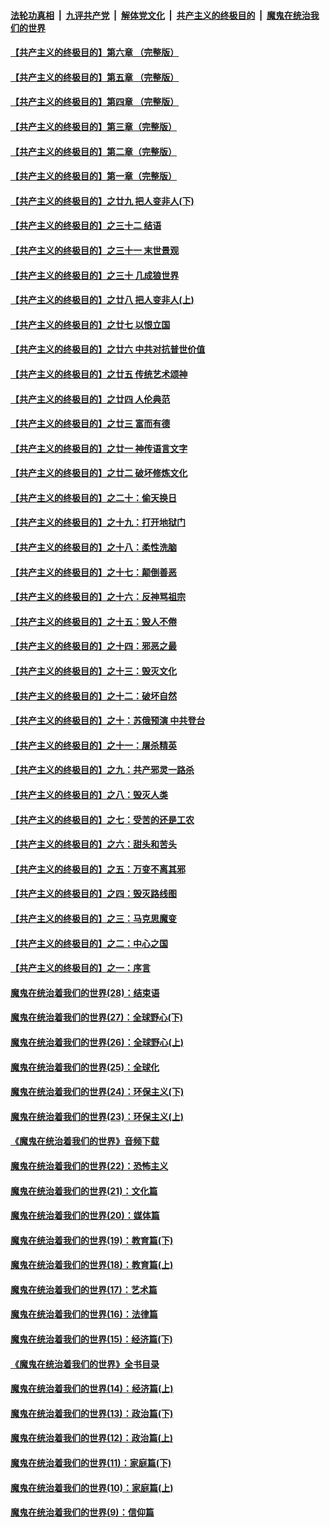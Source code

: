 

####  [法轮功真相](../../../../basic/blob/master/README.md?t=06100801) &nbsp;|&nbsp; [九评共产党](../../../../9ping.md/blob/master/README.md?t=06100801) &nbsp;|&nbsp; [解体党文化](../../../../jtdwh.md/blob/master/README.md?t=06100801)  &nbsp;|&nbsp; [共产主义的终极目的](../../../../gczydzjmd.md/blob/master/README.md?t=06100801) &nbsp;|&nbsp; [魔鬼在统治我们的世界](../../../../mgztzwmdsj.md/blob/master/README.md?t=06100801) 

#### [【共产主义的终极目的】第六章 （完整版）](../pages/nsc422/n11428913.md?t=06100801) 

#### [【共产主义的终极目的】第五章 （完整版）](../pages/nsc422/n11428912.md?t=06100801) 

#### [【共产主义的终极目的】第四章 （完整版）](../pages/nsc422/n11428907.md?t=06100801) 

#### [【共产主义的终极目的】第三章（完整版）](../pages/nsc422/n11428848.md?t=06100801) 

#### [【共产主义的终极目的】第二章（完整版）](../pages/nsc422/n11428831.md?t=06100801) 

#### [【共产主义的终极目的】第一章（完整版）](../pages/nsc422/n11417651.md?t=06100801) 

#### [【共产主义的终极目的】之廿九 把人变非人(下)](../pages/nsc422/n11344140.md?t=06100801) 

#### [【共产主义的终极目的】之三十二 结语](../pages/nsc422/n11360535.md?t=06100801) 

#### [【共产主义的终极目的】之三十一 末世景观](../pages/nsc422/n11351129.md?t=06100801) 

#### [【共产主义的终极目的】之三十 几成狼世界](../pages/nsc422/n11348280.md?t=06100801) 

#### [【共产主义的终极目的】之廿八 把人变非人(上)](../pages/nsc422/n11340492.md?t=06100801) 

#### [【共产主义的终极目的】之廿七 以恨立国](../pages/nsc422/n11336944.md?t=06100801) 

#### [【共产主义的终极目的】之廿六 中共对抗普世价值](../pages/nsc422/n11324785.md?t=06100801) 

#### [【共产主义的终极目的】之廿五 传统艺术颂神](../pages/nsc422/n11296396.md?t=06100801) 

#### [【共产主义的终极目的】之廿四 人伦典范](../pages/nsc422/n11296397.md?t=06100801) 

#### [【共产主义的终极目的】之廿三 富而有德](../pages/nsc422/n11283598.md?t=06100801) 

#### [【共产主义的终极目的】之廿一 神传语言文字](../pages/nsc422/n11263265.md?t=06100801) 

#### [【共产主义的终极目的】之廿二 破坏修炼文化](../pages/nsc422/n11245728.md?t=06100801) 

#### [【共产主义的终极目的】之二十：偷天换日](../pages/nsc422/n11238846.md?t=06100801) 

#### [【共产主义的终极目的】之十九：打开地狱门](../pages/nsc422/n11206376.md?t=06100801) 

#### [【共产主义的终极目的】之十八：柔性洗脑](../pages/nsc422/n11199994.md?t=06100801) 

#### [【共产主义的终极目的】之十七：颠倒善恶](../pages/nsc422/n11179782.md?t=06100801) 

#### [【共产主义的终极目的】之十六：反神骂祖宗](../pages/nsc422/n11166798.md?t=06100801) 

#### [【共产主义的终极目的】之十五：毁人不倦](../pages/nsc422/n11166792.md?t=06100801) 

#### [【共产主义的终极目的】之十四：邪恶之最](../pages/nsc422/n11150249.md?t=06100801) 

#### [【共产主义的终极目的】之十三：毁灭文化](../pages/nsc422/n11135227.md?t=06100801) 

#### [【共产主义的终极目的】之十二：破坏自然](../pages/nsc422/n11135214.md?t=06100801) 

#### [【共产主义的终极目的】之十：苏俄预演 中共登台](../pages/nsc422/n11118424.md?t=06100801) 

#### [【共产主义的终极目的】之十一：屠杀精英](../pages/nsc422/n11118442.md?t=06100801) 

#### [【共产主义的终极目的】之九：共产邪灵一路杀](../pages/nsc422/n11114139.md?t=06100801) 

#### [【共产主义的终极目的】之八：毁灭人类](../pages/nsc422/n11108503.md?t=06100801) 

#### [【共产主义的终极目的】之七：受苦的还是工农](../pages/nsc422/n11101809.md?t=06100801) 

#### [【共产主义的终极目的】之六：甜头和苦头](../pages/nsc422/n11096971.md?t=06100801) 

#### [【共产主义的终极目的】之五：万变不离其邪](../pages/nsc422/n11091285.md?t=06100801) 

#### [【共产主义的终极目的】之四：毁灭路线图](../pages/nsc422/n11086284.md?t=06100801) 

#### [【共产主义的终极目的】之三：马克思魔变](../pages/nsc422/n11061941.md?t=06100801) 

#### [【共产主义的终极目的】之二：中心之国](../pages/nsc422/n11047728.md?t=06100801) 

#### [【共产主义的终极目的】之一：序言](../pages/nsc422/n11086077.md?t=06100801) 

#### [魔鬼在统治着我们的世界(28)：结束语](../pages/nsc422/n10936246.md?t=06100801) 

#### [魔鬼在统治着我们的世界(27)：全球野心(下)](../pages/nsc422/n10928319.md?t=06100801) 

#### [魔鬼在统治着我们的世界(26)：全球野心(上)](../pages/nsc422/n10900318.md?t=06100801) 

#### [魔鬼在统治着我们的世界(25)：全球化](../pages/nsc422/n10788205.md?t=06100801) 

#### [魔鬼在统治着我们的世界(24)：环保主义(下)](../pages/nsc422/n10695307.md?t=06100801) 

#### [魔鬼在统治着我们的世界(23)：环保主义(上)](../pages/nsc422/n10688613.md?t=06100801) 

#### [《魔鬼在统治着我们的世界》音频下载](../pages/nsc422/n10635553.md?t=06100801) 

#### [魔鬼在统治着我们的世界(22)：恐怖主义](../pages/nsc422/n10614727.md?t=06100801) 

#### [魔鬼在统治着我们的世界(21)：文化篇](../pages/nsc422/n10597706.md?t=06100801) 

#### [魔鬼在统治着我们的世界(20)：媒体篇](../pages/nsc422/n10586579.md?t=06100801) 

#### [魔鬼在统治着我们的世界(19)：教育篇(下)](../pages/nsc422/n10564808.md?t=06100801) 

#### [魔鬼在统治着我们的世界(18)：教育篇(上)](../pages/nsc422/n10526970.md?t=06100801) 

#### [魔鬼在统治着我们的世界(17)：艺术篇](../pages/nsc422/n10499093.md?t=06100801) 

#### [魔鬼在统治着我们的世界(16)：法律篇](../pages/nsc422/n10485969.md?t=06100801) 

#### [魔鬼在统治着我们的世界(15)：经济篇(下)](../pages/nsc422/n10469975.md?t=06100801) 

#### [《魔鬼在统治着我们的世界》全书目录](../pages/nsc422/n10464261.md?t=06100801) 

#### [魔鬼在统治着我们的世界(14)：经济篇(上)](../pages/nsc422/n10457370.md?t=06100801) 

#### [魔鬼在统治着我们的世界(13)：政治篇(下)](../pages/nsc422/n10448270.md?t=06100801) 

#### [魔鬼在统治着我们的世界(12)：政治篇(上)](../pages/nsc422/n10444576.md?t=06100801) 

#### [魔鬼在统治着我们的世界(11)：家庭篇(下)](../pages/nsc422/n10440961.md?t=06100801) 

#### [魔鬼在统治着我们的世界(10)：家庭篇(上)](../pages/nsc422/n10435448.md?t=06100801) 

#### [魔鬼在统治着我们的世界(9)：信仰篇](../pages/nsc422/n10432159.md?t=06100801) 

